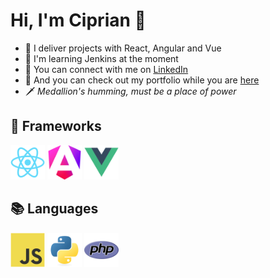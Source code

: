 # Hi, I'm Ciprian 🫡

- 💯 I deliver projects with React, Angular and Vue
- 📖 I'm learning Jenkins at the moment
- 💼 You can connect with me on [LinkedIn](https://www.linkedin.com/in/ciprian-botnari-b15a5b286/)
- 🎯 And you can check out my portfolio while you are [here](https://sufferal.github.io/portfolio/)
- 🗡️ *Medallion's humming, must be a place of power*

## 🧩 Frameworks
<div>
  <img src="https://github.com/devicons/devicon/blob/master/icons/react/react-original.svg" alt="React" width="55" height="55"/>
  <img src="https://github.com/devicons/devicon/blob/master/icons/angular/angular-original.svg" alt="Angular" width="55" height="55"/>
  <img src="https://github.com/devicons/devicon/blob/master/icons/vuejs/vuejs-original.svg" alt="Vue" width="55" height="55"/>
</div>

## 📚 Languages
<div>
  <img src="https://github.com/devicons/devicon/blob/master/icons/javascript/javascript-original.svg" alt="React" width="55" height="55"/>
  <img src="https://github.com/devicons/devicon/blob/master/icons/python/python-original.svg" alt="Python" width="55" height="55"/>
  <img src="https://github.com/devicons/devicon/blob/master/icons/php/php-original.svg" alt="PHP" width="55" height="55"/>
</div>

<!--
**Sufferal/Sufferal** is a ✨ _special_ ✨ repository because its `README.md` (this file) appears on your GitHub profile.

Here are some ideas to get you started:

- 🔭 I’m currently working on ...
- 🌱 I’m currently learning ...
- 👯 I’m looking to collaborate on ...
- 🤔 I’m looking for help with ...
- 💬 Ask me about ...
- 📫 How to reach me: ...
- 😄 Pronouns: ...
- ⚡ Fun fact: ...
-->
